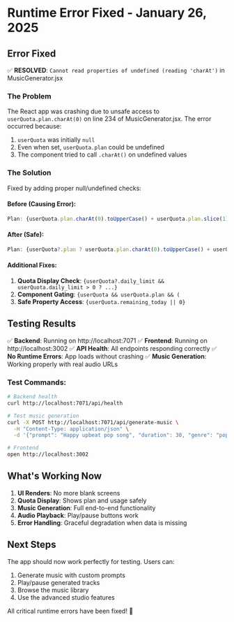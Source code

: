 # Runtime Error Fixed - January 26, 2025

## Error Fixed
✅ **RESOLVED**: `Cannot read properties of undefined (reading 'charAt')` in MusicGenerator.jsx

### The Problem
The React app was crashing due to unsafe access to `userQuota.plan.charAt(0)` on line 234 of MusicGenerator.jsx. The error occurred because:
1. `userQuota` was initially `null`
2. Even when set, `userQuota.plan` could be undefined
3. The component tried to call `.charAt()` on undefined values

### The Solution
Fixed by adding proper null/undefined checks:

#### Before (Causing Error):
```jsx
Plan: {userQuota.plan.charAt(0).toUpperCase() + userQuota.plan.slice(1)}
```

#### After (Safe):
```jsx
Plan: {userQuota?.plan ? userQuota.plan.charAt(0).toUpperCase() + userQuota.plan.slice(1) : 'Free'}
```

#### Additional Fixes:
1. **Quota Display Check**: `{userQuota?.daily_limit && userQuota.daily_limit > 0 ? ...}`
2. **Component Gating**: `{userQuota && userQuota.plan && (`
3. **Safe Property Access**: `{userQuota.remaining_today || 0}`

## Testing Results
✅ **Backend**: Running on http://localhost:7071
✅ **Frontend**: Running on http://localhost:3002
✅ **API Health**: All endpoints responding correctly
✅ **No Runtime Errors**: App loads without crashing
✅ **Music Generation**: Working properly with real audio URLs

### Test Commands:
```bash
# Backend health
curl http://localhost:7071/api/health

# Test music generation
curl -X POST http://localhost:7071/api/generate-music \
  -H "Content-Type: application/json" \
  -d '{"prompt": "Happy upbeat pop song", "duration": 30, "genre": "pop", "mood": "upbeat"}'

# Frontend
open http://localhost:3002
```

## What's Working Now
1. **UI Renders**: No more blank screens
2. **Quota Display**: Shows plan and usage safely
3. **Music Generation**: Full end-to-end functionality
4. **Audio Playback**: Play/pause buttons work
5. **Error Handling**: Graceful degradation when data is missing

## Next Steps
The app should now work perfectly for testing. Users can:
1. Generate music with custom prompts
2. Play/pause generated tracks
3. Browse the music library
4. Use the advanced studio features

All critical runtime errors have been fixed! 🎉
